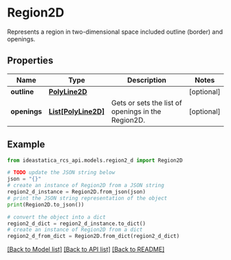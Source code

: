 # Region2D

Represents a region in two-dimensional space included outline (border) and openings.

## Properties

Name | Type | Description | Notes
------------ | ------------- | ------------- | -------------
**outline** | [**PolyLine2D**](PolyLine2D.md) |  | [optional] 
**openings** | [**List[PolyLine2D]**](PolyLine2D.md) | Gets or sets the list of openings in the Region2D. | [optional] 

## Example

```python
from ideastatica_rcs_api.models.region2_d import Region2D

# TODO update the JSON string below
json = "{}"
# create an instance of Region2D from a JSON string
region2_d_instance = Region2D.from_json(json)
# print the JSON string representation of the object
print(Region2D.to_json())

# convert the object into a dict
region2_d_dict = region2_d_instance.to_dict()
# create an instance of Region2D from a dict
region2_d_from_dict = Region2D.from_dict(region2_d_dict)
```
[[Back to Model list]](../README.md#documentation-for-models) [[Back to API list]](../README.md#documentation-for-api-endpoints) [[Back to README]](../README.md)


